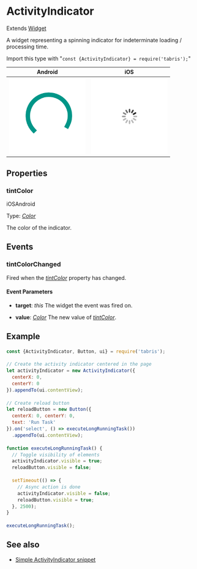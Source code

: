 ---
---
# ActivityIndicator

Extends [Widget](Widget.md)

A widget representing a spinning indicator for indeterminate loading / processing time.

Import this type with "`const {ActivityIndicator} = require('tabris');`"

Android | iOS
--- | ---
![ActivityIndicator on Android](img/android/ActivityIndicator.png) | ![ActivityIndicator on iOS](img/ios/ActivityIndicator.png)

## Properties

### tintColor
<p class="platforms"><span class="ios-tag" title="supported on iOS">iOS</span><span class="android-tag" title="supported on Android">Android</span></p>

Type: *[Color](../types.md#color)*

The color of the indicator.


## Events

### tintColorChanged

Fired when the [*tintColor*](#tintColor) property has changed.

#### Event Parameters 
- **target**: *this*
    The widget the event was fired on.

- **value**: *[Color](../types.md#color)*
    The new value of [*tintColor*](#tintColor).





## Example
```js
const {ActivityIndicator, Button, ui} = require('tabris');

// Create the activity indicator centered in the page
let activityIndicator = new ActivityIndicator({
  centerX: 0,
  centerY: 0
}).appendTo(ui.contentView);

// Create reload button
let reloadButton = new Button({
  centerX: 0, centerY: 0,
  text: 'Run Task'
}).on('select', () => executeLongRunningTask())
  .appendTo(ui.contentView);

function executeLongRunningTask() {
  // Toggle visibility of elements
  activityIndicator.visible = true;
  reloadButton.visible = false;

  setTimeout(() => {
    // Async action is done
    activityIndicator.visible = false;
    reloadButton.visible = true;
  }, 2500);
}

executeLongRunningTask();
```
## See also

- [Simple ActivityIndicator snippet](https://github.com/eclipsesource/tabris-js/tree/v2.5.0/snippets/activityindicator.js)
